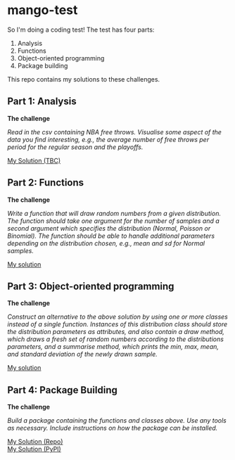 # mango-test

So I'm doing a coding test! The test has four parts:

1. Analysis
2. Functions
3. Object-oriented programming
4. Package building

This repo contains my solutions to these challenges.

## Part 1: Analysis

**The challenge**

*Read in the csv containing NBA free throws. Visualise some aspect of the data you find interesting, e.g., the average number of free throws per period for the regular season and the playoffs.*

[My Solution (TBC)]()

## Part 2: Functions

**The challenge**  

*Write a function that will draw random numbers from a given distribution. The function should take one argument for the number of samples and a second argument which specifies the distribution (Normal, Poisson or Binomial). The function should be able to handle additional parameters depending on the distribution chosen, e.g., mean and sd for Normal samples.*

[My solution](http://nbviewer.jupyter.org/github/Tommo565/distribution-sampler/blob/master/1.%20Programming%20-%20Functions.ipynb)

## Part 3: Object-oriented programming

**The challenge**

*Construct an alternative to the above solution by using one or more classes instead of a single function.
Instances of this distribution class should store the distribution parameters as attributes, and also contain a draw method, which draws a fresh set of random numbers according to the distributions parameters, and a summarise method, which prints the min, max, mean, and standard deviation of the newly drawn sample.*

[My solution](http://nbviewer.jupyter.org/github/tommo565/distribution-sampler/blob/master/2.%20Programming%20-%20OOP.ipynb)

## Part 4: Package Building

**The challenge** 

*Build a package containing the functions and classes above. Use any tools as necessary. Include instructions on how the package can be installed.*

[My Solution (Repo)](https://github.com/Tommo565/toms_dist_sampler)  
[My Solution (PyPI)](https://pypi.org/project/toms-dist-sampler/)  

